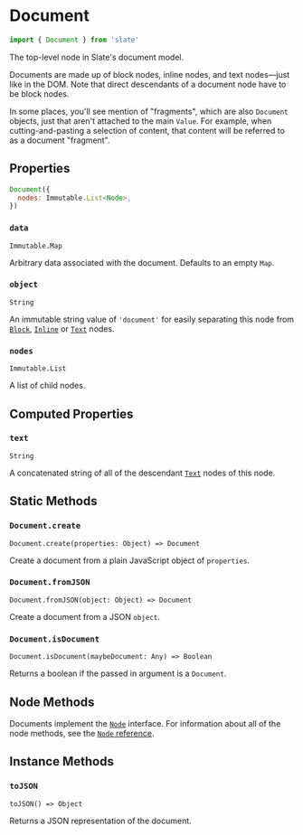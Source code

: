 # Document

```javascript
import { Document } from 'slate'
```

The top-level node in Slate's document model.

Documents are made up of block nodes, inline nodes, and text nodes—just like in the DOM. Note that direct descendants of a document node have to be block nodes.

In some places, you'll see mention of "fragments", which are also `Document` objects, just that aren't attached to the main `Value`. For example, when cutting-and-pasting a selection of content, that content will be referred to as a document "fragment".

## Properties

```javascript
Document({
  nodes: Immutable.List<Node>,
})
```

### `data`

`Immutable.Map`

Arbitrary data associated with the document. Defaults to an empty `Map`.

### `object`

`String`

An immutable string value of `'document'` for easily separating this node from [`Block`](block.md), [`Inline`](inline.md) or [`Text`](text.md) nodes.

### `nodes`

`Immutable.List`

A list of child nodes.

## Computed Properties

### `text`

`String`

A concatenated string of all of the descendant [`Text`](text.md) nodes of this node.

## Static Methods

### `Document.create`

`Document.create(properties: Object) => Document`

Create a document from a plain JavaScript object of `properties`.

### `Document.fromJSON`

`Document.fromJSON(object: Object) => Document`

Create a document from a JSON `object`.

### `Document.isDocument`

`Document.isDocument(maybeDocument: Any) => Boolean`

Returns a boolean if the passed in argument is a `Document`.

## Node Methods

Documents implement the [`Node`](node.md) interface. For information about all of the node methods, see the [`Node` reference](node.md).

## Instance Methods

### `toJSON`

`toJSON() => Object`

Returns a JSON representation of the document.

